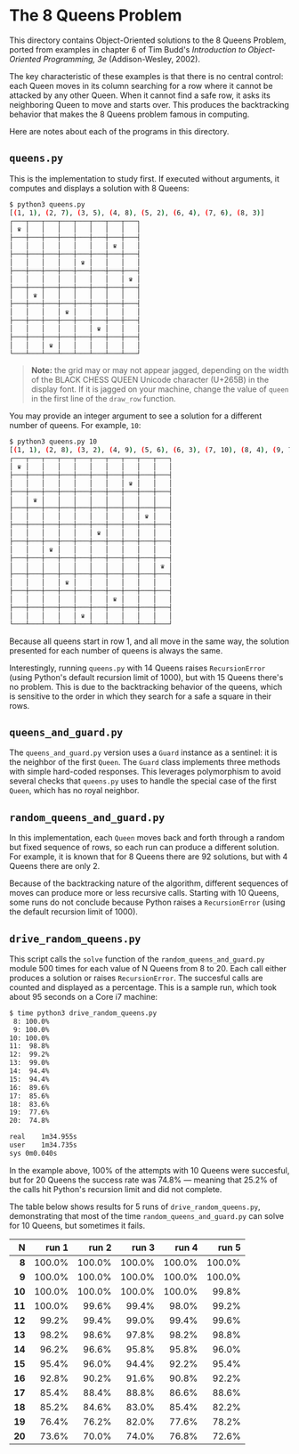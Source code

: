 # The 8 Queens Problem

This directory contains Object-Oriented solutions to the 8 Queens Problem, ported from examples in chapter 6 of Tim Budd's *Introduction to Object-Oriented Programming, 3e* (Addison-Wesley, 2002).

The key characteristic of these examples is that there is no central control: each Queen moves in its column searching for a row where it cannot be attacked by any other Queen. When it cannot find a safe row, it asks its neighboring Queen to move and starts over. This produces the backtracking behavior that makes the 8 Queens problem famous in computing.

Here are notes about each of the programs in this directory.

## `queens.py`

This is the implementation to study first. If executed without arguments, it computes and displays a solution with 8 Queens:

```bash
$ python3 queens.py 
[(1, 1), (2, 7), (3, 5), (4, 8), (5, 2), (6, 4), (7, 6), (8, 3)]
┌───┬───┬───┬───┬───┬───┬───┬───┐
│ ♛ │   │   │   │   │   │   │   │
├───┼───┼───┼───┼───┼───┼───┼───┤
│   │   │   │   │   │   │ ♛ │   │
├───┼───┼───┼───┼───┼───┼───┼───┤
│   │   │   │   │ ♛ │   │   │   │
├───┼───┼───┼───┼───┼───┼───┼───┤
│   │   │   │   │   │   │   │ ♛ │
├───┼───┼───┼───┼───┼───┼───┼───┤
│   │ ♛ │   │   │   │   │   │   │
├───┼───┼───┼───┼───┼───┼───┼───┤
│   │   │   │ ♛ │   │   │   │   │
├───┼───┼───┼───┼───┼───┼───┼───┤
│   │   │   │   │   │ ♛ │   │   │
├───┼───┼───┼───┼───┼───┼───┼───┤
│   │   │ ♛ │   │   │   │   │   │
└───┴───┴───┴───┴───┴───┴───┴───┘
```

>  **Note:** the grid may or may not appear jagged, depending on the width of the BLACK CHESS QUEEN Unicode character (U+265B) in the display font. If it is jagged on your machine, change the value of `queen` in the first line of the `draw_row` function.

You may provide an integer argument to see a solution for a different number of queens. For example, `10`:

```bash
$ python3 queens.py 10
[(1, 1), (2, 8), (3, 2), (4, 9), (5, 6), (6, 3), (7, 10), (8, 4), (9, 7), (10, 5)]
┌───┬───┬───┬───┬───┬───┬───┬───┬───┬───┐
│ ♛ │   │   │   │   │   │   │   │   │   │
├───┼───┼───┼───┼───┼───┼───┼───┼───┼───┤
│   │   │   │   │   │   │   │ ♛ │   │   │
├───┼───┼───┼───┼───┼───┼───┼───┼───┼───┤
│   │ ♛ │   │   │   │   │   │   │   │   │
├───┼───┼───┼───┼───┼───┼───┼───┼───┼───┤
│   │   │   │   │   │   │   │   │ ♛ │   │
├───┼───┼───┼───┼───┼───┼───┼───┼───┼───┤
│   │   │   │   │   │ ♛ │   │   │   │   │
├───┼───┼───┼───┼───┼───┼───┼───┼───┼───┤
│   │   │ ♛ │   │   │   │   │   │   │   │
├───┼───┼───┼───┼───┼───┼───┼───┼───┼───┤
│   │   │   │   │   │   │   │   │   │ ♛ │
├───┼───┼───┼───┼───┼───┼───┼───┼───┼───┤
│   │   │   │ ♛ │   │   │   │   │   │   │
├───┼───┼───┼───┼───┼───┼───┼───┼───┼───┤
│   │   │   │   │   │   │ ♛ │   │   │   │
├───┼───┼───┼───┼───┼───┼───┼───┼───┼───┤
│   │   │   │   │ ♛ │   │   │   │   │   │
└───┴───┴───┴───┴───┴───┴───┴───┴───┴───┘
```

Because all queens start in row 1, and all move in the same way, the solution presented for each number of queens is always the same.

Interestingly, running `queens.py` with 14 Queens raises `RecursionError` (using Python's default recursion limit of 1000), but with 15 Queens there's no problem. This is due to the backtracking behavior of the queens, which is sensitive to the order in which they search for a safe a square in their rows.

## `queens_and_guard.py`

The `queens_and_guard.py` version uses a `Guard` instance as a sentinel: it is the neighbor of the first `Queen`. The `Guard` class implements three methods with simple hard-coded responses. This leverages polymorphism to avoid several checks that `queens.py` uses to handle the special case of the first `Queen`, which has no royal neighbor.

## `random_queens_and_guard.py`

In this implementation, each `Queen` moves back and forth through a random but fixed sequence of rows, so each run can produce a different solution. For example, it is known that for 8 Queens there are 92 solutions, but with 4 Queens there are only 2.

Because of the backtracking nature of the algorithm, different sequences of moves can produce more or less recursive calls. Starting with 10 Queens, some runs do not conclude because Python raises a `RecursionError` (using the default recursion limit of 1000). 

## `drive_random_queens.py`

This script calls the `solve` function of the `random_queens_and_guard.py` module 500 times for each value of N Queens from 8 to 20. Each call either produces a solution or raises `RecursionError`. The succesful calls are counted and displayed as a percentage. This is a sample run, which took about 95 seconds on a Core i7 machine:

```bash
$ time python3 drive_random_queens.py 
 8: 100.0%
 9: 100.0%
10: 100.0%
11:  98.8%
12:  99.2%
13:  99.0%
14:  94.4%
15:  94.4%
16:  89.6%
17:  85.6%
18:  83.6%
19:  77.6%
20:  74.8%

real	1m34.955s
user	1m34.735s
sys	0m0.040s
```

In the example above, 100% of the attempts with 10 Queens were succesful, but for 20 Queens the success rate was 74.8% — meaning that 25.2% of the calls hit Python's recursion limit and did not complete.

The table below shows results for 5 runs of `drive_random_queens.py`, demonstrating that most of the time `random_queens_and_guard.py` can solve for 10 Queens, but sometimes it fails.


|   N   | run 1 | run 2 | run 3 | run 4 | run 5 |
|  ---: |  ---: |  ---: |  ---: |  ---: |  ---: |
|  **8**| 100.0%| 100.0%| 100.0%| 100.0%| 100.0%|
|  **9**| 100.0%| 100.0%| 100.0%| 100.0%| 100.0%|
| **10**| 100.0%| 100.0%| 100.0%| 100.0%|  99.8%|
| **11**| 100.0%|  99.6%|  99.4%|  98.0%|  99.2%|
| **12**|  99.2%|  99.4%|  99.0%|  99.4%|  99.6%|
| **13**|  98.2%|  98.6%|  97.8%|  98.2%|  98.8%|
| **14**|  96.2%|  96.6%|  95.8%|  95.8%|  96.0%|
| **15**|  95.4%|  96.0%|  94.4%|  92.2%|  95.4%|
| **16**|  92.8%|  90.2%|  91.6%|  90.8%|  92.2%|
| **17**|  85.4%|  88.4%|  88.8%|  86.6%|  88.6%|
| **18**|  85.2%|  84.6%|  83.0%|  85.4%|  82.2%|
| **19**|  76.4%|  76.2%|  82.0%|  77.6%|  78.2%|
| **20**|  73.6%|  70.0%|  74.0%|  76.8%|  72.6%|

